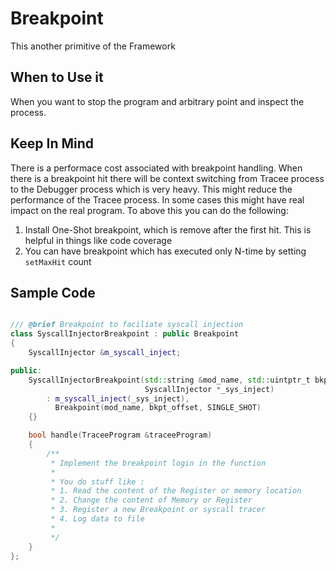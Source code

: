 # Breakpoint

This another primitive of the Framework

## When to Use it

When you want to stop the program and arbitrary point and inspect the process.

## Keep In Mind

There is a performace cost associated with breakpoint handling. When there is a breakpoint hit there will be context switching from Tracee process to the Debugger process which is very heavy. This might reduce the performance of the Tracee process. In some cases this might have real impact on the real program. To above this you can do the following:
1. Install One-Shot breakpoint, which is remove after the first hit. This is helpful in things like code coverage
1. You can have breakpoint which has executed only N-time by setting `setMaxHit` count

## Sample Code

```CPP

/// @brief Breakpoint to faciliate syscall injection
class SyscallInjectorBreakpoint : public Breakpoint
{
	SyscallInjector &m_syscall_inject;

public:
	SyscallInjectorBreakpoint(std::string &mod_name, std::uintptr_t bkpt_offset,
							  SyscallInjector *_sys_inject)
		: m_syscall_inject(_sys_inject),
		  Breakpoint(mod_name, bkpt_offset, SINGLE_SHOT)
	{}

	bool handle(TraceeProgram &traceeProgram)
	{
		/**
		 * Implement the breakpoint login in the function
		 * 
		 * You do stuff like :
		 * 1. Read the content of the Register or memory location
		 * 2. Change the content of Memory or Register
		 * 3. Register a new Breakpoint or syscall tracer
		 * 4. Log data to file
		 * 
		 */
	}
};

```